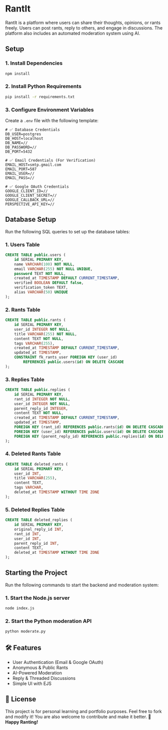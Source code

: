 # RantIt

RantIt is a platform where users can share their thoughts, opinions, or rants freely. Users can post rants, reply to others, and engage in discussions. The platform also includes an automated moderation system using AI.

## Setup

### 1. Install Dependencies
```sh
npm install
```

### 2. Install Python Requirements
```sh
pip install -r requirements.txt
```

### 3. Configure Environment Variables
Create a `.env` file with the following template:

```env
# ✅ Database Credentials
DB_USER=postgres
DB_HOST=localhost
DB_NAME=// 
DB_PASSWORD=// 
DB_PORT=5432

# ✅ Email Credentials (For Verification)
EMAIL_HOST=smtp.gmail.com
EMAIL_PORT=587
EMAIL_USER=// 
EMAIL_PASS=// 

# ✅ Google OAuth Credentials
GOOGLE_CLIENT_ID=// 
GOOGLE_CLIENT_SECRET=// 
GOOGLE_CALLBACK_URL=// 
PERSPECTIVE_API_KEY=// 
```

## Database Setup
Run the following SQL queries to set up the database tables:

### 1. Users Table
```sql
CREATE TABLE public.users (
    id SERIAL PRIMARY KEY,
    name VARCHAR(100) NOT NULL,
    email VARCHAR(255) NOT NULL UNIQUE,
    password TEXT NOT NULL,
    created_at TIMESTAMP DEFAULT CURRENT_TIMESTAMP,
    verified BOOLEAN DEFAULT false,
    verification_token TEXT,
    alias VARCHAR(50) UNIQUE
);
```

### 2. Rants Table
```sql
CREATE TABLE public.rants (
    id SERIAL PRIMARY KEY,
    user_id INTEGER NOT NULL,
    title VARCHAR(255) NOT NULL,
    content TEXT NOT NULL,
    tags VARCHAR(255),
    created_at TIMESTAMP DEFAULT CURRENT_TIMESTAMP,
    updated_at TIMESTAMP,
    CONSTRAINT fk_rants_user FOREIGN KEY (user_id) 
        REFERENCES public.users(id) ON DELETE CASCADE
);
```

### 3. Replies Table
```sql
CREATE TABLE public.replies (
    id SERIAL PRIMARY KEY,
    rant_id INTEGER NOT NULL,
    user_id INTEGER NOT NULL,
    parent_reply_id INTEGER,
    content TEXT NOT NULL,
    created_at TIMESTAMP DEFAULT CURRENT_TIMESTAMP,
    updated_at TIMESTAMP,
    FOREIGN KEY (rant_id) REFERENCES public.rants(id) ON DELETE CASCADE,
    FOREIGN KEY (user_id) REFERENCES public.users(id) ON DELETE CASCADE,
    FOREIGN KEY (parent_reply_id) REFERENCES public.replies(id) ON DELETE CASCADE
);
```

### 4. Deleted Rants Table
```sql
CREATE TABLE deleted_rants (
    id SERIAL PRIMARY KEY,
    user_id INT,
    title VARCHAR(255),
    content TEXT,
    tags VARCHAR,
    deleted_at TIMESTAMP WITHOUT TIME ZONE
);
```

### 5. Deleted Replies Table
```sql
CREATE TABLE deleted_replies (
    id SERIAL PRIMARY KEY,
    original_reply_id INT,
    rant_id INT,
    user_id INT,
    parent_reply_id INT,
    content TEXT,
    deleted_at TIMESTAMP WITHOUT TIME ZONE
);
```

## Starting the Project

Run the following commands to start the backend and moderation system:

### 1. Start the Node.js server
```sh
node index.js
```

### 2. Start the Python moderation API
```sh
python moderate.py
```

## 🛠️ Features

- User Authentication (Email & Google OAuth)
- Anonymous & Public Rants
- AI-Powered Moderation
- Reply & Threaded Discussions
- Simple UI with EJS

## 📜 License

This project is for personal learning and portfolio purposes. Feel free to fork and modify it! You are also welcome to contribute and make it better. 🚀 **Happy Ranting!**
